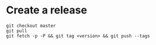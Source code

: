 # Create a release

```
git checkout master
git pull
git fetch -p -P && git tag <version> && git push --tags
```
